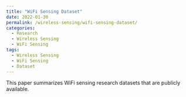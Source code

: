 ```yaml
---
title: "WiFi Sensing Dataset"
date: 2022-01-30
permalink: /wireless-sensing/wifi-sensing-dataset/
categories:
  - Research
  - Wireless Sensing
  - WiFi Sensing
tags:
  - Wireless Sensing
  - WiFi Sensing
  - Dataset
---
```


This paper summarizes WiFi sensing research datasets that are publicly available. 

